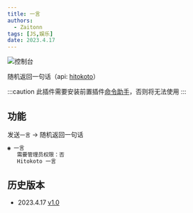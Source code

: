 ```yaml
---
title: 一言
authors: 
  - Zaitonn
tags: [JS,娱乐]
date: 2023.4.17
---
```


![控制台](/img/OneWord/console.png)

随机返回一句话（api: [hitokoto](https://hitokoto.cn/)）

<!--truncate-->

:::caution
此插件需要安装前置插件[命令助手](CommandHelper)，否则将无法使用
:::

## 功能

发送`一言` -> 随机返回一句话

```txt
◉ 一言
   需要管理员权限：否
   Hitokoto 一言
```

## 历史版本

- 2023.4.17 [v1.0](https://download.serein.cc/https://raw.githubusercontent.com/Zaitonn/Serein-Docs/5bf23e0c3666087a1faca1ada4064781b9d50c20/JS/OneWord/v1.0/OneWord.js?download)
